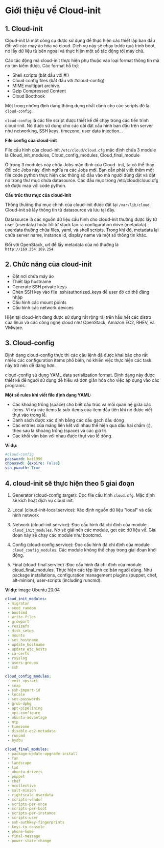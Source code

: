 # Giới thiệu về Cloud-init

## 1. Cloud-init
Cloud-init là một công cụ được sử dụng để thực hiện các thiết lập ban đầu đối với các máy ảo hóa và cloud. Dịch vụ này sẽ chạy trước quá trình boot, nó lấy dữ liệu từ bên ngoài và thực hiện một số tác động tới máy chủ.

Các tác động mà cloud-init thực hiện phụ thuộc vào loại format thông tin mà nó tìm kiếm được. Các format hỗ trợ:

- Shell scripts (bắt đầu với #!)
- Cloud config files (bắt đầu với #cloud-config)
- MIME multipart archive.
- Gzip Compressed Content
- Cloud Boothook

Một trong những định dạng thông dụng nhất dành cho các scripts đó là `cloud-config`.

`cloud-config` là các file script được thiết kế để chạy trong các tiến trình cloud-init. Nó được sử dụng cho các cài đặt cấu hình ban đầu trên server như networking, SSH keys, timezone, user data injection...

**File config của cloud-init**

File cấu hình của cloud-init `/etc/cloud/cloud.cfg` mặc định chứa 3 module là Cloud_init_modules, Cloud_config_modules, Cloud_final_module

Ở trong 3 modules này chứa Jobs mặc định của Cloud- init, ta có thể thay đổi các Jobs này, định nghĩa ra các Jobs mới. Bạn cần phải viết thêm một file code python thực hiện các thông số đầu vào mà người dùng đặt và đặt nó trong thư mục chứa datasource. Các đầu mục trong /etc/cloud/cloud.cfg sẽ được map với code python.

**Cấu trúc thư mục của cloud-init**

Thông thường thư mục chính của cloud-init được đặt tại `/var/lib/cloud`. Cloud-init sẽ lấy thông tin từ datasource và lưu tại đây.

Datasource là các nguồn dữ liệu cấu hình cho cloud-init thường được lấy từ user (userdata) hoặc tới từ stack tạo ra configuration drive (metadata). userdata thường chứa files, yaml, và shell scripts. Trong khi đó, metadata lại chứa server name, instance id, display name và một số thông tin khác.

Đối với OpenStack, url để lấy metadata của nó thường là `http://169.254.169.254`

## 2. Chức năng của cloud-init
- Đặt nơi chứa máy ảo
- Thiết lập hostname
- Generate SSH private keys
- Chèn SSH key vào file .ssh/authorized_keys để user đó có thể đăng nhập
- Cấu hình các mount points
- Cấu hình các network devices

Hiện tại cloud-init đang được sử dụng rất rộng rãi trên hầu hết các distro của linux và các công nghệ cloud như OpenStack, Amazon EC2, RHEV, và VMware.

## 3. Cloud-config
Định dạng cloud-config thực thi các câu lệnh đã được khai báo cho rất nhiều các configuration items phổ biến, nó khiến việc thực hiện các task này trở nên dễ dàng hơn.

cloud-config sử dụng YAML data serialization format. Định dạng này được thiết kế để người sử dụng dễ hiểu và đơn giản hóa cho việc áp dụng vào các programs.

**Một số rules khi viết file định dạng YAML:**

- Các khoảng trống (space) cho biết cấu trúc và mối quan hệ giữa các items. Ví dụ các items là sub-items của item đầu tiên khi nó được viết thụt vào trong lề.
- Danh sách được xác định bằng các dấu gạch đầu dòng
- Các entries của mảng liên kết với nhau thể hiện qua dấu hai chấm (:), theo sau là khoảng trống (space) và các giá trị.
- Các khối văn bản với nhau được thụt vào lề dòng.

**Ví dụ:** 

```yaml
#cloud-config
password: hai1996
chpasswd: {expire: False}
ssh_pwauth: True
```

## 4. cloud-init sẽ thực hiện theo 5 giai đoạn
1. Generator (cloud-config.target): Đọc file cấu hình `cloud.cfg`. Mặc định sẽ kích hoạt dịch vụ cloud init.

2. Local (cloud-init-local.service): Xác định nguồn dữ liệu "local" và cấu hình network

3. Network (cloud-init.service): Đọc cấu hình đã chỉ định của module `cloud_init_modules`. Nó sẽ giải nén các module, get các dữ liệu về. Giai đoạn này sẽ chạy các module như bootcmd.

4. Config (cloud-config.service): Đọc cấu hình đã chỉ định của module `cloud_config_modules`. Các module không thể chạy trong giai đoạn khởi động.

5. Final (cloud-final.service) :Đọc cấu hình đã chỉ định của module cloud_final_modules. Thực hiện các tệp lệnh cơ bản người dùng. Như package installations, configuration management plugins (puppet, chef, alt-minion), user-scripts (including runcmd).

**Ví dụ:** image Ubuntu 20.04
```yaml
cloud_init_modules:
 - migrator
 - seed_random
 - bootcmd
 - write-files
 - growpart
 - resizefs
 - disk_setup
 - mounts
 - set_hostname
 - update_hostname
 - update_etc_hosts
 - ca-certs
 - rsyslog
 - users-groups
 - ssh

cloud_config_modules:
 - emit_upstart
 - snap
 - ssh-import-id
 - locale
 - set-passwords
 - grub-dpkg
 - apt-pipelining
 - apt-configure
 - ubuntu-advantage
 - ntp
 - timezone
 - disable-ec2-metadata
 - runcmd
 - byobu

cloud_final_modules:
 - package-update-upgrade-install
 - fan
 - landscape
 - lxd
 - ubuntu-drivers
 - puppet
 - chef
 - mcollective
 - salt-minion
 - rightscale_userdata
 - scripts-vendor
 - scripts-per-once
 - scripts-per-boot
 - scripts-per-instance
 - scripts-user
 - ssh-authkey-fingerprints
 - keys-to-console
 - phone-home
 - final-message
 - power-state-change
```